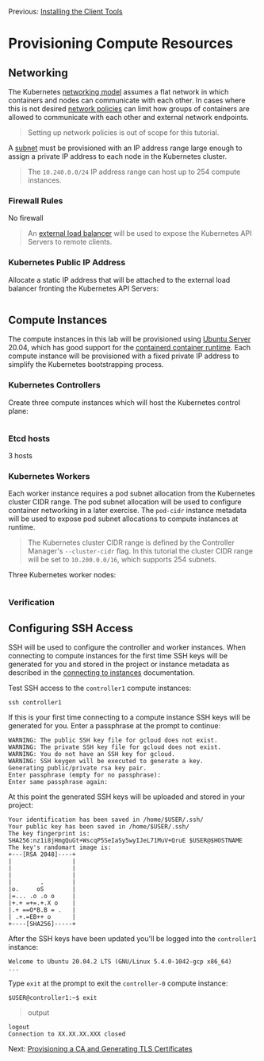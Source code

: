 Previous: [Installing the Client Tools](02-client-tools.md)

# Provisioning Compute Resources



## Networking

The Kubernetes [networking model](https://kubernetes.io/docs/concepts/cluster-administration/networking/#kubernetes-model) assumes a flat network in which containers and nodes can communicate with each other. In cases where this is not desired [network policies](https://kubernetes.io/docs/concepts/services-networking/network-policies/) can limit how groups of containers are allowed to communicate with each other and external network endpoints.

> Setting up network policies is out of scope for this tutorial.



A [subnet](https://cloud.google.com/compute/docs/vpc/#vpc_networks_and_subnets) must be provisioned with an IP address range large enough to assign a private IP address to each node in the Kubernetes cluster.



> The `10.240.0.0/24` IP address range can host up to 254 compute instances.

### Firewall Rules

No firewall




> An [external load balancer](https://cloud.google.com/compute/docs/load-balancing/network/) will be used to expose the Kubernetes API Servers to remote clients.


### Kubernetes Public IP Address

Allocate a static IP address that will be attached to the external load balancer fronting the Kubernetes API Servers:

```

```


## Compute Instances

The compute instances in this lab will be provisioned using [Ubuntu Server](https://www.ubuntu.com/server) 20.04, which has good support for the [containerd container runtime](https://github.com/containerd/containerd). Each compute instance will be provisioned with a fixed private IP address to simplify the Kubernetes bootstrapping process.

### Kubernetes Controllers

Create three compute instances which will host the Kubernetes control plane:

```
```

### Etcd hosts
3 hosts


### Kubernetes Workers

Each worker instance requires a pod subnet allocation from the Kubernetes cluster CIDR range. The pod subnet allocation will be used to configure container networking in a later exercise. The `pod-cidr` instance metadata will be used to expose pod subnet allocations to compute instances at runtime.

> The Kubernetes cluster CIDR range is defined by the Controller Manager's `--cluster-cidr` flag. In this tutorial the cluster CIDR range will be set to `10.200.0.0/16`, which supports 254 subnets.

Three Kubernetes worker nodes:

```
```

### Verification



## Configuring SSH Access

SSH will be used to configure the controller and worker instances. When connecting to compute instances for the first time SSH keys will be generated for you and stored in the project or instance metadata as described in the [connecting to instances](https://cloud.google.com/compute/docs/instances/connecting-to-instance) documentation.

Test SSH access to the `controller1` compute instances:

```
ssh controller1  
```

If this is your first time connecting to a compute instance SSH keys will be generated for you. Enter a passphrase at the prompt to continue:

```
WARNING: The public SSH key file for gcloud does not exist.
WARNING: The private SSH key file for gcloud does not exist.
WARNING: You do not have an SSH key for gcloud.
WARNING: SSH keygen will be executed to generate a key.
Generating public/private rsa key pair.
Enter passphrase (empty for no passphrase):
Enter same passphrase again:
```

At this point the generated SSH keys will be uploaded and stored in your project:

```
Your identification has been saved in /home/$USER/.ssh/
Your public key has been saved in /home/$USER/.ssh/
The key fingerprint is:
SHA256:nz1i8jHmgQuGt+WscqP5SeIaSy5wyIJeL71MuV+QruE $USER@$HOSTNAME
The key's randomart image is:
+---[RSA 2048]----+
|                 |
|                 |
|                 |
|        .        |
|o.     oS        |
|=... .o .o o     |
|+.+ =+=.+.X o    |
|.+ ==O*B.B = .   |
| .+.=EB++ o      |
+----[SHA256]-----+
```

After the SSH keys have been updated you'll be logged into the `controller1` instance:

```
Welcome to Ubuntu 20.04.2 LTS (GNU/Linux 5.4.0-1042-gcp x86_64)
...
```

Type `exit` at the prompt to exit the `controller-0` compute instance:

```
$USER@controller1:~$ exit
```
> output

```
logout
Connection to XX.XX.XX.XXX closed
```

Next: [Provisioning a CA and Generating TLS Certificates](04-certificate-authority.md)
